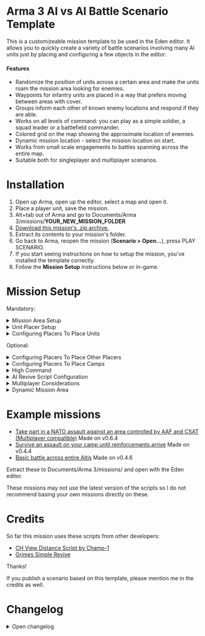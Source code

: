 # Arma 3 AI vs AI Battle Scenario Template
This is a customizeable mission template to be used in the Eden editor. It allows you to quickly create a variety of battle scenarios involving many AI units just by placing and configuring a few objects in the editor.

#### Features
- Randomize the position of units across a certain area and make the units roam the mission area looking for enemies.
- Waypoints for infantry units are placed in a way that prefers moving between areas with cover.
- Groups inform each other of known enemy locations and respond if they are able.
- Works on all levels of command: you can play as a simple soldier, a squad leader or a battlefield commander.
- Colored grid on the map showing the approximate location of enemies.
- Dynamic mission location - select the mission location on start.
- Works from small scale engagements to battles spanning across the entire map.
- Suitable both for singleplayer and multiplayer scenarios.

# Installation
1. Open up Arma, open up the editor, select a map and open it.
2. Place a player unit, save the mission.
3. Alt+tab out of Arma and go to Documents/Arma 3/missions/<b>YOUR_NEW_MISSION_FOLDER</b>
4. [Download this mission's .zip archive.](https://github.com/RimantasGalvonas/Arma-3-AI-vs-AI-Battle-Scenario-Template/releases/download/0.6.4/AI-vs-AI-Battle-Scenario-Template-0.6.4.zip)
5. Extract its contents to your mission's folder.
6. Go back to Arma, reopen the mission (**Scenario > Open...**), press PLAY SCENARIO.
7. If you start seeing instructions on how to setup the mission, you've installed the template correctly.
8. Follow the **Mission Setup** instructions below or in-game.

# Mission Setup
Mandatory:
<details>
<summary>Mission Area Setup</summary>

## Mission Area Setup
<ol>
<li>You must place a <b>Game Logic</b> entity (Found in Systems > Logic Entities) where you want the mission to take place.</li>
<li>You must name that entity <b>patrolCenter</b>.</li>
<li>
Enter these into said entity's init box:
<pre>
this setVariable ["patrolRadius", <b>1000</b>];
this setVariable ["intelGridSize", <b>100</b>];
this setVariable ["maxInfantryResponseDistance", <b>500</b>];
this setVariable ["maxVehicleResponseDistance", <b>1500</b>];
this setVariable ["maxAirResponseDistance", <b>10000</b>];
this setVariable ["dynamic", false];
</pre>
<b>1000</b> is the radius of the mission area. Units will roam around it looking for enemies. You may adjust the number.

<b>100</b> is the size of a colored square on the map showing you the approximate location of enemies in the mission area. You may adjust this number or set it to <b>0</b> to disable it. Setting the value to something very low will give you very precise positions but may negatively impact performance.

<b>500</b>, <b>1500</b>, <b>10000</b> are maximum distances at which infantry, vehicles and aircraft respond to intel about enemy locations.

You may change the <b>false</b> to <b>true</b> in `this setVariable ["dynamic", false];` to enable mission location selection at mission start. Read more about it below in the <b>Dynamic Mission Area</b> section.
</li>
<li>It is recommended to place a <b>Military Symbols</b> module in the editor (found in: <b>Systems > Modules > Other</b>). It allows you to see the position of friendly groups on the map.</li>
</ol>
<br>
</details>

<details>
<summary>Unit Placer Setup</summary>

## Unit Placer Setup
<b>Placers</b> are used to place AI units randomly within a certain area.

You must create some <b>placers</b> and sync them to the <b>Patrol Center</b> entity.
<ol>
<li>Place a <b>Game Logic</b> entity somewhere.
<li>
In its init box enter this:<br>
<pre>
this setVariable ["logicType", "placer"];
this setVariable ["minSpawnRadius", <b>0</b>];
this setVariable ["maxSpawnRadius", <b>600</b>];
</pre>

You may adjust the **numbers** for minSpawnRadius and maxSpawnRadius. These values determine the min/max distance from the placer where units can be spawned.
</li>

<li>Sync the <b>placer</b> to the <b>Patrol Center</b>.</li>
</ol>

You may repeat these steps to make as many placers as you want. At least two are recommended - one for each side.

You may also sync the player group with one of the placers to randomize the starting position.

<br>
</details>

<details>
<summary>Configuring Placers To Place Units</summary>

## Configuring Placers To Place Units
This randomizes the location of units within the radius defined in the placer and continuously creates waypoints to make the units patrol the mission area.

There are two ways of doing this:
<ol>
<li>
<b>Syncing units</b>

The simplest way to make a placer spawn units is to place a unit or a group in the editor and sync it to the placer.<br>
Sync from the character, not the group icon.<br>
Sync only one unit from the group, not all of them. Doing otherwise should still work but it forces redundant calculations and makes initialization slower.
</li>
<li>
<b>Group variable</b>

This method is a bit more complex but it is useful if you want to easily copy and paste placer configurations into different missions.

Add this to the placer's init box:
<pre>
this setVariable ["groups", [
    (<b>GROUP_CONFIG</b>),
    (<b>GROUP_CONFIG</b>),
    (<b>GROUP_CONFIG</b>)
]];
</pre>

Then do one or both of the following:
<ol>
<li>
<b>Use predefined group configs</b>

Replace <b>GROUP_CONFIG</b> with a group config path which can be found in the Eden editor <b>Tools -> Config Viewer</b>. Find <b>cfgGroups</b> on the left. Select the one you want and copy it from <b>Config Path</b> in the bottom of the screen. It should look something like this:<br>
<b>configFile >>"CfgGroups" >> "Indep" >> "IND_E_F" >> "Infantry" >> "I_E_InfTeam"</b><br>
You may add as many as you want. Add duplicates if you want more of the same group.
</li>
<li>
<b>Create custom groups</b>

You may also create custom groups out of individual units by replacing **(GROUP_CONFIG)** with for example:
<pre>
["<b>B_Truck_01_ammo_F</b>", "<b>B_Truck_01_Repair_F</b>"]
</pre>
These <b>names in bold</b> can be found by hovering over a unit placed in the Eden editor or in **configFile >> "CfgVehicles"**
</li>
</ol>
</li>
</ol>
<br>
</details>

Optional:

<details>
<summary>Configuring Placers To Place Other Placers</summary>

## Configuring Placers To Place Other Placers
You can also make **placers** place other **placers**. This could be used, for example, to make all the enemies spawn together in some spot but that spot's location would be randomized across a large area.

Due to technical reasons, you can't just sync the two placers together. It has to be done this way:
<ol>
<li>Create a <b>placer</b> as usual, sync it to the <b>patrolCenter</b>.
<li>Create another <b>placer</b> as usual. Sync units to it (or use the <b>groups</b> variable, see above) but DON'T sync the placer itself to anything. You must give this <b>placer</b> a name. For example <b>randomized_position_placer</b></li>
<li>
Add this to the init box of the <b>placer created in step 1</b>:
<pre>
this setVariable ["childPlacers", [<b>randomized_position_placer</b>]];
</pre>

You can use more than one:<br>
<pre>
this setVariable ["childPlacers", [<b>unitPlacer1</b>, <b>unitPlacer2</b>]];
</pre>
</li>
</ol>

The **placer created in step 1** will randomize the position of the **placer created in step 2**. The latter one will in turn randomize the position of units assigned to it.

You may also add this to the init box of the **placer created in step 2** to attempt to place it at a location that has a road within its radius:
<pre>
this setVariable ["preferRoad", true];
</pre>

<br>
</details>

<details>
<summary>Configuring Placers To Place Camps</summary>

## Configuring Placers To Place Camps
You can spawn camps by adding this to a placer's init box:
<pre>
this setVariable ["camps", [<b>side1</b>, <b>side2</b>]];
</pre>

Valid values for **sides** are **blufor**, **opfor**, **independent**. You may use as many as you want, duplicates are allowed.

The camps will be populated with units from the chosen side.

<br>
</details>

<details>
<summary>High Command</summary>

## High Command
High Command allows you to manually assign waypoints to chosen AI groups instead of having them roam the mission area automatically.

To enable it:
<ol>
<li>
Place a <b>High Command - Commander</b> module (found in: <b>Systems > Modules > Other</b>) in the editor.
</li>
<li>
Sync a playable unit to the <b>High Command - Commander</b> module.
</li>
<li>
Place a <b>High Command - Subordinate</b> module and sync it to the <b>High Command - Commander</b> module. You don't need to sync any units to the subordinate module.
</li>
<li>
Add this to the init box of some <b>placers</b>. It will allow you to command the units from that placer:
<pre>
this setVariable ["highCommandSubordinates", true];
</pre>
</li>
</ol>

To enter high command mode, press **Left Ctrl+Space**.

<br>
</details>


<details>
<summary>AI Revive Script Configuration</summary>

## AI Revive Script Configuration
This mission template has the [Grimes Simple Revive](https://github.com/kcgrimes/grimes-simple-revive) script integrated.

To enable it, change the **G_Revive_System** and **G_Briefing** values to **true** in the **G_Revive_init.sqf** file.

There are more configurations in there and they are well documented by the comments in the file. Adjust them to your liking.

<br>
</details>

<details>
<summary>Multiplayer Considerations</summary>

## Multiplayer Considerations
Here are some things to keep in mind when using this template to create multiplayer missions:
- When placing units on the map, make sure to place them some distance apart and facing away from hostile units. Otherwise when the mission starts the group may spawn in combat mode.

<br>
</details>

<details>
<summary>Dynamic Mission Area</summary>

## Dynamic Mission Area
You can put this in the init box of the <b>patrolCenter</b> entity to enable mission location selection on mission start:
<pre>this setVariable ["dynamic", true];</pre>

Some things to keep in mind:
<ul>
<li>
Relative positions of synced placers are preserved. If you want a certain placer not to be moved when changing the mission location, you can add this to its init box:
<pre>this setVariable ["dynamic", false];</pre>
</li>
<li>
You can sync <b>triggers</b> to the <b>patrolCenter</b> entity to have them moved. It is advised to add this to the <b>condition</b> box of the triggers:
<pre>this && Rimsiakas_missionInitialized</pre>
This makes the trigger inactive until placement of units on the battlefield is finished.
</li>
</ul>

<br>
</details>

# Example missions
- [Take part in a NATO assault against an area controlled by AAF and CSAT (Multiplayer compatible)](https://github.com/RimantasGalvonas/Arma-3-AI-vs-AI-Battle-Scenario-Template/releases/download/0.6.4/PartakeInAnAssaultAgainstEnemySector.Altis.zip) Made on v0.6.4
- [Survive an assault on your camp until reinforcements arrive](https://github.com/RimantasGalvonas/Arma-3-AI-vs-AI-Battle-Scenario-Template/releases/download/0.4.4/HoldOutUntilReinforcementsArrive.Altis.zip) Made on v0.4.4
- [Basic battle across entire Altis](https://github.com/RimantasGalvonas/Arma-3-AI-vs-AI-Battle-Scenario-Template/releases/download/0.4.6/WarAcrossAltis.Altis.zip) Made on v0.4.6

Extract these to Documents/Arma 3/missions/ and open with the Eden editor.

These missions may not use the latest version of the scripts so I do not recommend basing your own missions directly on these.

# Credits
So far this mission uses these scripts from other developers:

- [CH View Distance Script by Champ-1](https://www.armaholic.com/page.php?id=27390)
- [Grimes Simple Revive](https://github.com/kcgrimes/grimes-simple-revive)

Thanks!

If you publish a scenario based on this template, please mention me in the credits as well.

# Changelog
<details>
<summary>Open changelog</summary>
<ul>
<li>
0.6.4 (2021-01-04)
<ul>
<li>Add ability to configure date/time and weather in mission location selection</li>
</ul>
</li>
<li>
0.6.3 (2021-01-03)
<ul>
<li>Fix groups not redirecting to nearer targets</li>
<li>React to intel about new position of current target</li>
</ul>
</li>
<li>
0.6.2 (2021-01-02)
<ul>
<li>Fix not all types of triggers and vehicles being moved when using dynamic mission location</li>
<li>Speed up AI reenabling</li>
</ul>
</li>
<li>
0.6.1 (2020-12-31)
<ul>
<li>Removed automatically enabling team switch for group units as it can be controlled in the editor by setting the unit as playable</li>
<li>Fixed AI not being re-enabled after teamswitching</li>
<li>Fixed "View Distance Settings" action not being added after teamswitch or respawn</li>
</ul>
</li>
<li>
0.6.0 (2020-12-31)
<ul>
<li>Added an option to selection the mission location on mission start</li>
</ul>
</li>
<li>
0.5.0 (2020-12-26)
<ul>
<li>Multiplayer support</li>
</ul>
</li>
<li>
0.4.10 (2020-12-23)
<ul>
<li>Added an option to prefer placing subplacers on roads</li>
<li>Stop non-air units chasing after air units</li>
</ul>
</li>
<li>
0.4.9 (2020-12-21)
<ul>
<li>Set SUPPORT waypoint for groups with support vehicles</li>
</ul>
</li>
<li>
0.4.8 (2020-12-20)
<ul>
<li>Fixed allied side group icons disappearing when teamswitching</li>
</ul>
</li>
<li>
0.4.7 (2020-12-19)
<ul>
<li>Camp spawn improvements - random rotation, allow both static and non-static units in camp</li>
</ul>
</li>
<li>
0.4.6 (2020-12-15)
<ul>
<li>Updated the intel share logic to make units redirect to closer targets</li>
</ul>
</li>
<li>
0.4.5 (2020-12-15)
<ul>
<li>Scalability improvements to support very large mission areas</li>
</ul>
</li>
<li>
0.4.4 (2020-12-14)
<ul>
<li>Fix vehicles sometimes spawning somewhere far away</li>
</ul>
</li>
<li>
0.4.3 (2020-12-14)
<ul>
<li>Configured the AI revive script to be disabled by default</li>
</ul>
</li>
<li>
0.4.2 (2020-12-13)
<ul>
<li>Use DESTROY instead of SEARCH AND DESTROY waypoint for tank targets to allow armor to be redirected as soon as they deal with their targets</li>
</ul>
</li>
<li>
0.4.1 (2020-12-12)
<ul>
<li>Fixed mechanized infantry vehicles ofter exploding on spawn</li>
</ul>
</li>
<li>
0.4.0 (2020-12-12)
<ul>
<li>Implement Grimes Simple Revive script</li>
</ul>
</li>
<li>
0.3.0 (2020-12-12)
<ul>
<li>Added sharing of intel about known enemy positions between groups</li>
<li>Orient groups toward waypoint on spawn</li>
</ul>
</li>
<li>
0.2.1 (2020-12-11)
<ul>
<li>Initialization speed improvements</li>
</ul>
</li>
<li>
0.2.0 (2020-12-10)
<ul>
<li>Prefer placing vehicles on roads</li>
<li>Fix some issues with high command mode</li>
</ul>
</li>
<li>
0.1.0 (2020-12-09)
<ul>
<li>First release</li>
</ul>
</li>
</ul>
</details>